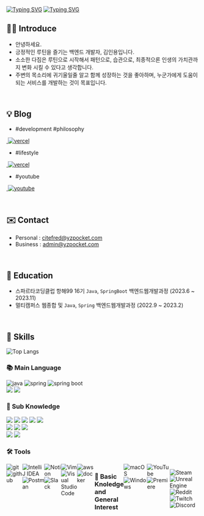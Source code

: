 <div>
<!-- ![slice](https://capsule-render.vercel.app/api?type=slice&color=auto&height=130&text=YZ%20Pocket&width=2100&fontAlign=70&rotate=13&fontAlignY=25&desc=seulzzang's%20GitHub&descAlign=70.&descAlignY=55) -->
</div>

[![Typing SVG](https://readme-typing-svg.demolab.com?font=Fira+Code&pause=1500&center=true&vCenter=true&width=1100&lines=YZPOCKET,+NEODUSOFT;Rummage+wise+ideas+from+my+pocket;I+do+love+to+share;Passion,+Happiness,+Challenges)](https://git.io/typing-svg)
[![Typing SVG](https://readme-typing-svg.demolab.com?font=Fira+Code&pause=1500&center=true&vCenter=true&width=1100&lines=Hello+guys+:p;I'm+Inyong+KIM+a+Backend+Developer;just+call+me+Fred;Feel+free+to+ask+anything)](https://git.io/typing-svg)



## 👦🏻  Introduce
* 안녕하세요. <br/>
* 긍정적인 루틴을 즐기는 백엔드 개발자, 김인용입니다. <br/>
* 소소한 다짐은 루틴으로 시작해서 패턴으로, 습관으로, 최종적으론 인생의 가치관까지 변화 시킬 수 있다고 생각합니다. <br/>
* 주변의 목소리에 귀기울일줄 알고 함께 성장하는 것을 좋아하며, 누군가에게 도움이 되는 서비스를 개발하는 것이 목표입니다. <br/>
<br/>

## 💡 Blog
* <div><p>#development #philosophy</p>
<a href="https://citefred.com">&nbsp;<img alt="vercel" src ="https://img.shields.io/badge/citeFred-grey?style=for-the-badge&logo=vercel"/></a>
</div>

* <div><p>#lifestyle</p>
<a href="https://www.instagram.com/citeFred">&nbsp;<img alt="vercel" src ="https://img.shields.io/badge/Instagram-%23E4405F.svg?style=for-the-badge&logo=Instagram&logoColor=white"/></a>
</div>

* <div><p>#youtube</p>
<a href="https://www.youtube.com/@user-xk2ud7nl8e">&nbsp;<img alt="youtube" src ="https://img.shields.io/badge/YouTube-%23FF0000.svg?style=for-the-badge&logo=YouTube&logoColor=white"/></a>
</div>
<br/>

## ✉️ Contact 
- Personal : citefred@yzpocket.com
- Business : admin@yzpocket.com
<br/>

## 🐣 Education
- 스파르타코딩클럽 항해99 16기 `Java`, `SpringBoot` 백엔드웹개발과정 (2023.6 ~ 2023.11)
- 멀티캠퍼스 웹종합 및 `Java`, `Spring` 백엔드웹개발과정 (2022.9 ~ 2023.2)
<br/>

## 💪 Skills
</div>

![Top Langs](https://github-readme-stats.vercel.app/api/top-langs/?username=yzpocket&layout=compact)

</div>

### 📚︎ Main Language
<div>
  <img alt="java" src ="https://img.shields.io/badge/Java-007396.svg?&style=for-the-badge&logo=java&logoColor=white"/>
  <img alt="spring" src ="https://img.shields.io/badge/Spring-6DB33F.svg?&style=for-the-badge&logo=spring&logoColor=white"/>
  <img alt="spring boot" src="https://img.shields.io/badge/springboot-6DB33F?style=for-the-badge&logo=springboot&logoColor=white">

</div>
<div>
  <img src="https://img.shields.io/badge/oracle-F80000?style=for-the-badge&logo=oracle&logoColor=white"> 
  <img src="https://img.shields.io/badge/mysql-4479A1?style=for-the-badge&logo=mysql&logoColor=white"> 
</div>

### 📒 Sub Knowledge
<div>
  <img src="https://img.shields.io/badge/html5-E34F26?style=for-the-badge&logo=html5&logoColor=white"> 
  <img src="https://img.shields.io/badge/css-1572B6?style=for-the-badge&logo=css3&logoColor=white"> 
  <img src="https://img.shields.io/badge/javascript-F7DF1E?style=for-the-badge&logo=javascript&logoColor=black"> 
  <img src="https://img.shields.io/badge/jquery-0769AD?style=for-the-badge&logo=jquery&logoColor=white">
  <img src="https://img.shields.io/badge/bootstrap-7952B3?style=for-the-badge&logo=bootstrap&logoColor=white">
</div>
<div>
   <img src="https://img.shields.io/badge/mongoDB-47A248?style=for-the-badge&logo=MongoDB&logoColor=white">
   <img src="https://img.shields.io/badge/apache tomcat-F8DC75?style=for-the-badge&logo=apachetomcat&logoColor=white">
   <img src="https://img.shields.io/badge/nginx-%23009639.svg?style=for-the-badge&logo=nginx&logoColor=white">
</div>

<div>
  <img src="https://img.shields.io/badge/python-3776AB?style=for-the-badge&logo=python&logoColor=white">
  <img src="https://img.shields.io/badge/flask-000000?style=for-the-badge&logo=flask&logoColor=white">
</div>

### 🛠 Tools
<div style="display:flex;flex-direction: row;">
<div>
  <img alt="git" src ="https://img.shields.io/badge/git-F05032.svg?&style=for-the-badge&logo=git&logoColor=white"/>
  <img alt="github" src="https://img.shields.io/badge/github-181717?style=for-the-badge&logo=github&logoColor=white">
</div>
<div>
  <img alt="IntelliJ IDEA" src="https://img.shields.io/badge/IntelliJIDEA-000000.svg?style=for-the-badge&logo=intellij-idea&logoColor=white">
  <img alt="Postman" src="https://img.shields.io/badge/Postman-FF6C37?style=for-the-badge&logo=postman&logoColor=white">
</div>
 <div>
    <img alt="Notion" src="https://img.shields.io/badge/Notion-%23000000.svg?style=for-the-badge&logo=notion&logoColor=white">
    <img alt="Slack" src="https://img.shields.io/badge/Slack-4A154B?style=for-the-badge&logo=slack&logoColor=white">
 </div>
<div>
  <img alt="Vim" src="https://img.shields.io/badge/VIM-%2311AB00.svg?style=for-the-badge&logo=vim&logoColor=white">
  <img alt="Visual Studio Code" src="https://img.shields.io/badge/Visual%20Studio%20Code-0078d7.svg?style=for-the-badge&logo=visual-studio-code&logoColor=white">
</div>
<div>
  <img alt="aws" src ="https://img.shields.io/badge/Amazonaws-232F3E.svg?&style=for-the-badge&logo=amazonaws&logoColor=white"/>
  <img alt="docker" src ="https://img.shields.io/badge/Docker-2496ED.svg?&style=for-the-badge&logo=docker&logoColor=white"/>
</div>

### 📃 Basic Knoledge and General Interest
 <div>
   <img alt="macOS" src="https://img.shields.io/badge/mac%20os-000000?style=for-the-badge&logo=macos&logoColor=F0F0F0">
   <img alt="Windows" src="https://img.shields.io/badge/Windows-0078D6?style=for-the-badge&logo=windows&logoColor=white">
 </div>
 <div>
   <img alt="YouTube" src="https://img.shields.io/badge/YouTube-%23FF0000.svg?style=for-the-badge&logo=YouTube&logoColor=white">
   <img alt="Premiere" src="https://img.shields.io/badge/Adobe%20Premiere%20Pro-9999FF.svg?style=for-the-badge&logo=Adobe%20Premiere%20Pro&logoColor=white">
 </div>
 
 ![Steam](https://img.shields.io/badge/steam-%23000000.svg?style=for-the-badge&logo=steam&logoColor=white)
 ![Unreal Engine](https://img.shields.io/badge/unrealengine-%23313131.svg?style=for-the-badge&logo=unrealengine&logoColor=white)
 ![Reddit](https://img.shields.io/badge/Reddit-%23FF4500.svg?style=for-the-badge&logo=Reddit&logoColor=white)
 ![Twitch](https://img.shields.io/badge/Twitch-%239146FF.svg?style=for-the-badge&logo=Twitch&logoColor=white)
 ![Discord](https://img.shields.io/badge/Discord-%235865F2.svg?style=for-the-badge&logo=discord&logoColor=white)

 <!-- [![github stats](https://github-readme-stats.vercel.app/api?username={yzpocket(string)})](https://github.com/anuraghazra/github-readme-stats) -->

